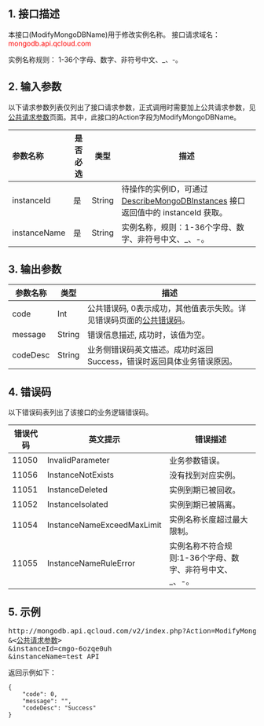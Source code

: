 ## 1. 接口描述
本接口(ModifyMongoDBName)用于修改实例名称。
接口请求域名：<font style='color:red'>mongodb.api.qcloud.com </font>

实例名称规则： 1-36个字母、数字、非符号中文、_、-。

## 2. 输入参数
以下请求参数列表仅列出了接口请求参数，正式调用时需要加上公共请求参数，见<a href='/document/product/240/8320' title='公共请求参数'>公共请求参数</a>页面。其中，此接口的Action字段为ModifyMongoDBName。

| 参数名称 | 是否必选  | 类型 | 描述 |
|:---------|---------|---------|---------|
| instanceId | 是 | String | 待操作的实例ID，可通过 [DescribeMongoDBInstances](/document/product/240/8312) 接口返回值中的 instanceId 获取。 |
| instanceName | 是 | String | 实例名称，规则：1-36个字母、数字、非符号中文、_、-。|

## 3. 输出参数

| 参数名称 | 类型 | 描述 |
|---------|---------|---------|
| code | Int | 公共错误码, 0表示成功，其他值表示失败。详见错误码页面的<a href='/doc/product/240/8327' title='公共错误码'>公共错误码</a>。|
| message | String | 错误信息描述, 成功时，该值为空。 |
| codeDesc | String | 业务侧错误码英文描述。成功时返回Success，错误时返回具体业务错误原因。 |

## 4. 错误码
以下错误码表列出了该接口的业务逻辑错误码。

| 错误代码 | 英文提示 | 错误描述 |
|---------|---------|---------|
|11050|InvalidParameter|业务参数错误。|
|11056|InstanceNotExists|没有找到对应实例。|
|11051|InstanceDeleted|实例到期已被回收。|
|11052|InstanceIsolated|实例到期已被隔离。|
|11054|InstanceNameExceedMaxLimit|实例名称长度超过最大限制。|
|11055|InstanceNameRuleError|实例名称不符合规则:1-36个字母、数字、非符号中文、_、-。|


## 5. 示例
<pre>
http://mongodb.api.qcloud.com/v2/index.php?Action=ModifyMongoDBName
&<<a href="/document/product/240/8320">公共请求参数</a>>
&instanceId=cmgo-6ozqe0uh
&instanceName=test_API
</pre>

返回示例如下：

```
{
    "code": 0,
    "message": "",
    "codeDesc": "Success"
}

```